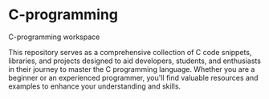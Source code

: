 # C-programming
C-programming workspace

This repository serves as a comprehensive collection of C code snippets, libraries, and projects designed to aid developers, students, and enthusiasts in their journey to master the C programming language. Whether you are a beginner or an experienced programmer, you'll find valuable resources and examples to enhance your understanding and skills.

